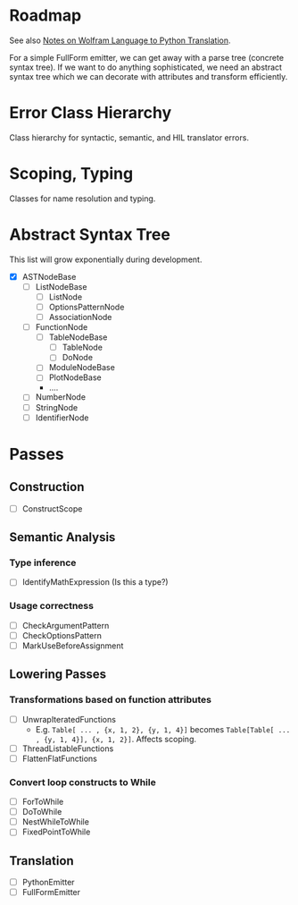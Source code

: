 # Roadmap

See also [Notes on Wolfram Language to Python Translation](TranslateToPythonNotes.md). 

For a simple FullForm emitter, we can get away with a parse tree (concrete syntax tree). If we want to do anything sophisticated, we need an abstract syntax tree which we can decorate with attributes and transform efficiently.

# Error Class Hierarchy

Class hierarchy for syntactic, semantic, and HIL translator errors.

# Scoping, Typing

Classes for name resolution and typing.

# Abstract Syntax Tree

This list will grow exponentially during development.

* [x] ASTNodeBase
    * [ ] ListNodeBase
        * [ ] ListNode
        * [ ] OptionsPatternNode
        * [ ] AssociationNode
    * [ ] FunctionNode
        * [ ] TableNodeBase
            * [ ] TableNode
            * [ ] DoNode
        * [ ] ModuleNodeBase
        * [ ] PlotNodeBase
        * ....
    * [ ] NumberNode
    * [ ] StringNode
    * [ ] IdentifierNode

# Passes

## Construction

* [ ] ConstructScope

## Semantic Analysis

### Type inference

* [ ] IdentifyMathExpression (Is this a type?)


### Usage correctness

* [ ] CheckArgumentPattern
* [ ] CheckOptionsPattern
* [ ] MarkUseBeforeAssignment

## Lowering Passes

### Transformations based on function attributes

* [ ] UnwrapIteratedFunctions
    * E.g. `Table[ ... , {x, 1, 2}, {y, 1, 4}]` becomes `Table[Table[ ... , {y, 1, 4}], {x, 1, 2}]`. Affects scoping. 
* [ ] ThreadListableFunctions
* [ ] FlattenFlatFunctions

### Convert loop constructs to While

* [ ] ForToWhile
* [ ] DoToWhile
* [ ] NestWhileToWhile
* [ ] FixedPointToWhile

## Translation

* [ ] PythonEmitter
* [ ] FullFormEmitter
